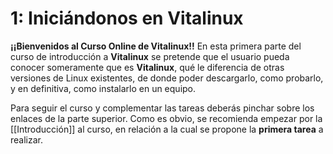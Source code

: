 # 1: Iniciándonos en Vitalinux

**¡¡Bienvenidos al Curso Online de Vitalinux!!** En esta primera parte del curso de introducción a **Vitalinux** se pretende que el usuario pueda conocer someramente que es **Vitalinux**, qué le diferencia de otras versiones de Linux existentes, de donde poder descargarlo, como probarlo, y en definitiva, como instalarlo en un equipo.

Para seguir el curso y complementar las tareas deberás pinchar sobre los enlaces de la parte superior.  Como es obvio, se recomienda empezar por la [[Introducción]] al curso, en relación a la cual se propone la **primera tarea** a realizar.